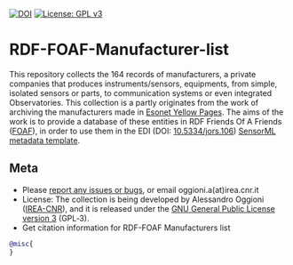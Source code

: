 [![DOI](https://zenodo.org/badge/DOI/10.5281/zenodo.1240384.svg)](https://doi.org/10.5281/zenodo.1240384) [![License: GPL v3](https://img.shields.io/badge/License-GPL%20v3-blue.svg)](http://www.gnu.org/licenses/gpl-3.0)

RDF-FOAF-Manufacturer-list
==========================

This repository collects the 164 records of manufacturers, a private companies that produces instruments/sensors, equipments, from simple, isolated sensors or parts, to communication systems or even integrated Observatories.
This collection is a partly originates from the work of archiving the manufacturers made in [Esonet Yellow Pages](https://www.esonetyellowpages.com). The aims of the work is to provide a database of these entities in RDF Friends Of A Friends ([FOAF](http://xmlns.com/foaf/spec/)), in order to use them in the EDI (DOI: [10.5334/jors.106](http://dx.doi.org/10.5334/jors.106)) [SensorML metadata template](http://edidemo.get-it.it/dist/SensorML20_lightweight.html).


## Meta

* Please [report any issues or bugs](https://github.com/oggioniale/RDF-FOAF-Manufacturer-list/issues), or email oggioni.a(at)irea.cnr.it
* License: The collection is being developed by Alessandro Oggioni ([IREA-CNR](http://www.irea.cnr.it)), and it is released under the [GNU General Public License version 3](https://www.gnu.org/licenses/gpl-3.0.html) (GPL‑3).
* Get citation information for RDF-FOAF Manufacturers list

``` bibtex
@misc{
}
```
